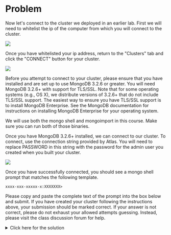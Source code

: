 # Problem
Now let's connect to the cluster we deployed in an earlier lab. First we will need to whitelist the ip of the computer from which you will connect to the cluster.

<img src="https://s3.amazonaws.com/edu-static.mongodb.com/lessons/M123/whitelist-ip.png"/>

Once you have whitelisted your ip address, return to the "Clusters" tab and click the "CONNECT" button for your cluster.

<img src="https://s3.amazonaws.com/edu-static.mongodb.com/lessons/M123/cluster-connect.png"/>

Before you attempt to connect to your cluster, please ensure that you have installed and are set up to use MongoDB 3.2.6 or greater. You will need MongoDB 3.2.6+ with support for TLS/SSL. Note that for some operating systems (e.g., OS X), we distribute versions of 3.2.6+ that do not include TLS/SSL support. The easiest way to ensure you have TLS/SSL support is to install MongoDB Enterprise. See the MongoDB documentation for instructions on installing MongoDB Enterprise for your operating system.

We will use both the mongo shell and mongoimport in this course. Make sure you can run both of those binaries.

Once you have MongoDB 3.2.6+ installed, we can connect to our cluster. To connect, use the connection string provided by Atlas. You will need to replace PASSWORD in this string with the password for the admin user you created when you built your cluster.

<img src="https://s3.amazonaws.com/edu-static.mongodb.com/lessons/M123/cluster-connect-modal.png"/>

Once you have successfully connected, you should see a mongo shell prompt that matches the following template.

    xxxx-xxx-xxxxx-x:XXXXXXX>

Please copy and paste the complete text of the prompt into the box below and submit. If you have created your cluster following the instructions above, your submission should be marked correct. If your answer is not correct, please do not exhaust your allowed attempts guessing. Instead, please visit the class discussion forum for help.

<details>
  <summary>Click here for the solution</summary>
    <ul>
      <li>m123-rs1-shard-0:PRIMARY></li>
	</ul>
</details>
